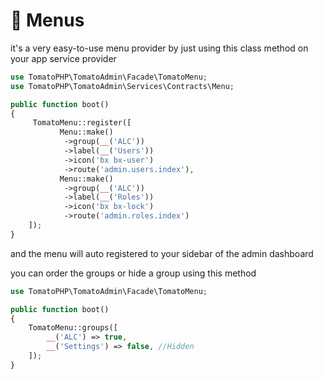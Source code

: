 # 📖 Menus

it's a very easy-to-use menu provider by just using this class method on your app service provider

```php
use TomatoPHP\TomatoAdmin\Facade\TomatoMenu;
use TomatoPHP\TomatoAdmin\Services\Contracts\Menu;

public function boot()
{
     TomatoMenu::register([
           Menu::make()
            ->group(__('ALC'))
            ->label(__('Users'))
            ->icon('bx bx-user')
            ->route('admin.users.index'),
           Menu::make()
            ->group(__('ALC'))
            ->label(__('Roles'))
            ->icon('bx bx-lock')
            ->route('admin.roles.index')
    ]);
}
```

and the menu will auto registered to your sidebar of the admin dashboard

you can order the groups or hide a group using this method

```php
use TomatoPHP\TomatoAdmin\Facade\TomatoMenu;

public function boot()
{
    TomatoMenu::groups([
        __('ALC') => true,
        __('Settings') => false, //Hidden
    ]);
}
```
